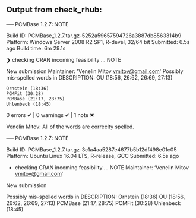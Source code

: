 ## Output from check_rhub:

── PCMBase 1.2.7: NOTE

  Build ID:   PCMBase_1.2.7.tar.gz-5252a59657594726a3887db8563314b9
  Platform:   Windows Server 2008 R2 SP1, R-devel, 32/64 bit
  Submitted:  6.5s ago
  Build time: 6m 29.1s

❯ checking CRAN incoming feasibility ... NOTE
  
  New submission
  Maintainer: 'Venelin Mitov <vmitov@gmail.com>'
  Possibly mis-spelled words in DESCRIPTION:
    OU (18:56, 26:62, 26:69, 27:13)
  
    Ornstein (18:36)
    PCMFit (30:28)
    PCMBase (21:17, 28:75)
    Uhlenbeck (18:45)

0 errors ✔ | 0 warnings ✔ | 1 note ✖

Venelin Mitov: All of the words are correclty spelled.

── PCMBase 1.2.7: NOTE

  Build ID:   PCMBase_1.2.7.tar.gz-3c1a4aa5287e4677b5b12df498e01c05
  Platform:   Ubuntu Linux 16.04 LTS, R-release, GCC
  Submitted:  6.5s ago
  
* checking CRAN incoming feasibility ... NOTE
Maintainer: ‘Venelin Mitov <vmitov@gmail.com>’

New submission

Possibly mis-spelled words in DESCRIPTION:
  Ornstein (18:36)
  OU (18:56, 26:62, 26:69, 27:13)
  PCMBase (21:17, 28:75)
  PCMFit (30:28)
  Uhlenbeck (18:45)
  

